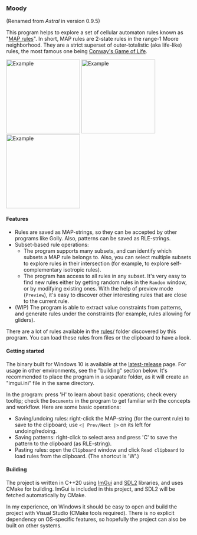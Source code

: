 ### Moody
(Renamed from *Astral* in version 0.9.5)

This program helps to explore a set of cellular automaton rules known as "[MAP rules](https://golly.sourceforge.io/Help/Algorithms/QuickLife.html#map)". In short, MAP rules are 2-state rules in the range-1 Moore neighborhood. They are a strict superset of outer-totalistic (aka life-like) rules, the most famous one being [Conway's Game of Life](https://conwaylife.com/wiki/Conway%27s_Game_of_Life).

<img width="200" alt="Example" src="https://github.com/user-attachments/assets/bc5024d7-e27e-4a66-9c31-3dd3551dc693">
<img width="200" alt="Example" src="https://github.com/user-attachments/assets/3b0099f6-f634-4e47-be9d-b61c3d5f4d7b">
<img width="200" alt="Example" src="https://github.com/user-attachments/assets/2b7afd32-7b92-43cb-8f98-ae523d3221b6">

#### Features
- Rules are saved as MAP-strings, so they can be accepted by other programs like Golly. Also, patterns can be saved as RLE-strings.
- Subset-based rule operations:
    - The program supports many subsets, and can identify which subsets a MAP rule belongs to. Also, you can select multiple subsets to explore rules in their intersection (for example, to explore self-complementary isotropic rules).
    - The program has access to all rules in any subset. It's very easy to find new rules either by getting random rules in the `Random` window, or by modifying existing ones. With the help of preview mode (`Preview`), it's easy to discover other interesting rules that are close to the current rule.
- (WIP) The program is able to extract value constraints from patterns, and generate rules under the constraints (for example, rules allowing for gliders).

There are a lot of rules available in the [rules/](https://github.com/achabense/moody/tree/main/rules) folder discovered by this program. You can load these rules from files or the clipboard to have a look.

#### Getting started
The binary built for Windows 10 is available at the [latest-release](https://github.com/achabense/moody/releases/latest) page. For usage in other environments, see the "building" section below. It's recommended to place the program in a separate folder, as it will create an "imgui.ini" file in the same directory.

In the program: press 'H' to learn about basic operations; check every tooltip; check the `Documents` in the program to get familiar with the concepts and workflow. Here are some basic operations:
- Saving/undoing rules: right-click the MAP-string (for the current rule) to save to the clipboard; use `<| Prev/Next |>` on its left for undoing/redoing.
- Saving patterns: right-click to select area and press 'C' to save the pattern to the clipboard (as RLE-string).
- Pasting rules: open the `Clipboard` window and click `Read clipboard` to load rules from the clipboard. (The shortcut is 'W'.)

#### Building
The project is written in C++20 using [ImGui](https://github.com/ocornut/imgui) and [SDL2](https://github.com/libsdl-org/SDL) libraries, and uses CMake for building. ImGui is included in this project, and SDL2 will be fetched automatically by CMake.

In my experience, on Windows it should be easy to open and build the project with Visual Studio (CMake tools required). There is no explicit dependency on OS-specific features, so hopefully the project can also be built on other systems.
